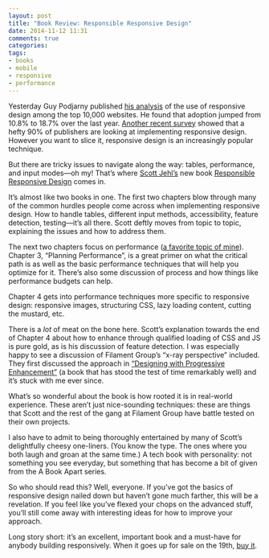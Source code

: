 ```yaml
---
layout: post
title: "Book Review: Responsible Responsive Design"
date: 2014-11-12 11:31
comments: true
categories: 
tags:
- books
- mobile
- responsive
- performance
---
```

Yesterday Guy Podjarny published [his analysis](http://www.guypo.com/rwd-2014/) of the use of responsive design among the top 10,000 websites. He found that adoption jumped from 10.8% to 18.7% over the last year. [Another recent survey](https://www.journalism.co.uk/news/aop-spotlight-on-mobile-for-majority-of-publishers/s2/a562736/) showed that a hefty 90% of publishers are looking at implementing responsive design. However you want to slice it, responsive design is an increasingly popular technique.

But there are tricky issues to navigate along the way: tables, performance, and input modes—oh my! That’s where [Scott Jehl’s](https://twitter.com/scottjehl) new book <u>[Responsible Responsive Design](http://www.abookapart.com/products/responsible-responsive-design)</u> comes in.

It’s almost like two books in one. The first two chapters blow through many of the common hurdles people come across when implementing responsive design. How to handle tables, different input methods, accessibility, feature detection, testing—it’s all there. Scott deftly moves from topic to topic, explaining the issues and how to address them.

The next two chapters focus on performance ([a favorite topic of mine](http://timkadlec.com/tags/performance)). Chapter 3, “Planning Performance”, is a great primer on what the critical path is as well as the basic performance techniques that will help you optimize for it. There’s also some discussion of process and how things like performance budgets can help.

Chapter 4 gets into performance techniques more specific to responsive design: responsive images, structuring CSS, lazy loading content, cutting the mustard, etc.

There is a *lot* of meat on the bone here. Scott’s explanation towards the end of Chapter 4 about how to enhance through qualified loading of CSS and JS is pure gold, as is his discussion of feature detection. I was especially happy to see a discussion of Filament Group’s “x-ray perspective” included. They first discussed the approach in [“Designing with Progressive Enhancement”](http://www.filamentgroup.com/dwpe/) (a book that has stood the test of time remarkably well) and it’s stuck with me ever since.

What’s so wonderful about the book is how rooted it is in real-world experience. These aren’t just nice-sounding techniques: these are things that Scott and the rest of the gang at Filament Group have battle tested on their own projects. 

I also have to admit to being thoroughly entertained by many of Scott’s delightfully cheesy one-liners. (You know the type. The ones where you both laugh and groan at the same time.) A tech book with personality: not something you see everyday, but something that has become a bit of given from the A Book Apart series.

So who should read this? Well, everyone. If you’ve got the basics of responsive design nailed down but haven’t gone much farther, this will be a revelation. If you feel like you’ve flexed your chops on the advanced stuff, you’ll still come away with interesting ideas for how to improve your approach.

Long story short: it’s an excellent, important book and a must-have for anybody building responsively. When it goes up for sale on the 19th, [buy it](http://www.abookapart.com/products/responsible-responsive-design).
